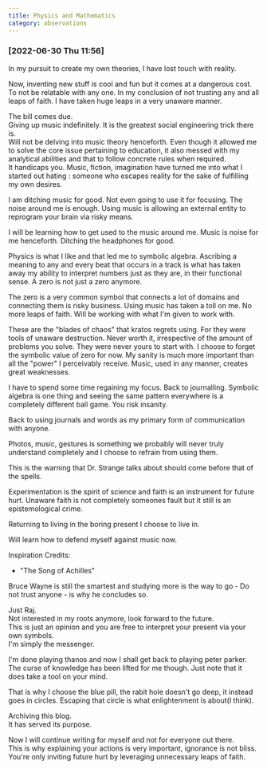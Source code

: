 ```yaml
---
title: Physics and Mathematics
category: observations
---
```


### [2022-06-30 Thu 11:56]

In my pursuit to create my own theories, I have lost touch with
reality.  

Now, inventing new stuff is cool and fun but it comes at a dangerous
cost.  
To not be relatable with any one. In my conclusion of not trusting any
and all leaps of faith. I have taken huge leaps in a very unaware
manner.  

The bill comes due.  
Giving up music indefinitely. It is the greatest social engineering
trick there is.  
Will not be delving into music theory henceforth. Even though it
allowed me to solve the core issue pertaining to education, it also
messed with my analytical abilities and that to follow concrete rules
when required.  
It handicaps you. Music, fiction, imagination have turned me into what
I started out hating : someone who escapes reality for the sake of
fulfilling my own desires.  

I am ditching music for good. Not even going to use it for
focusing. The noise around me is enough. Using music is allowing an
external entity to reprogram your brain via risky means.  

I will be learning how to get used to the music around me. Music is
noise for me henceforth. Ditching the headphones for good.  

Physics is what I like and that led me to symbolic algebra. Ascribing
a meaning to any and every beat that occurs in a track is what has
taken away my ability to interpret numbers just as they are, in their
functional sense. A zero is not just a zero anymore.  

The zero is a very common symbol that connects a lot of domains and
connecting them is risky business. Using music has taken a toll on
me. No more leaps of faith. Will be working with what I'm given to
work with.  

These are the "blades of chaos" that kratos regrets using. For they
were tools of unaware destruction.  Never worth it, irrespective of
the amount of problems you solve. They were never yours to start with.
I choose to forget the symbolic value of zero for now. My sanity is
much more important than all the "power" I perceivably receive. Music,
used in any manner, creates great weaknesses.  

I have to spend some time regaining my focus. Back to
journalling. Symbolic algebra is one thing and seeing the same pattern
everywhere is a completely different ball game. You risk insanity.  

Back to using journals and words as my primary form of communication
with anyone.   

Photos, music, gestures is something we probably will never truly
understand completely and I choose to refrain from using them.  

This is the warning that Dr. Strange talks about should come before
that of the spells.  

Experimentation is the spirit of science and faith is an instrument
for future hurt. Unaware faith is not completely someones fault but it
still is an epistemological crime.   

Returning to living in the boring present I choose to live in.  

Will learn how to defend myself against music now.  

Inspiration Credits:
 - "The Song of Achilles"

Bruce Wayne is still the smartest and studying more is the way to go -
Do not trust anyone - is why he concludes so.  



Just Raj.  
Not interested in my roots anymore, look forward to the future.  
This is just an opinion and you are free to interpret your present 
via your own symbols.  
I'm simply the messenger.  

I'm done playing thanos and now I shall get back to playing peter
parker. The curse of knowledge has been lifted for me though. Just
note that it does take a tool on your mind.  

That is why I choose the blue pill, the rabit hole doesn't go deep, it
instead goes in circles. Escaping that circle is what enlightenment is
about(I think).  

Archiving this blog.  
It has served its purpose.  

Now I will continue writing for myself and not for everyone out there.  
This is why explaining your actions is very important, ignorance is
not bliss. You're only inviting future hurt by leveraging unnecessary leaps of faith.  
